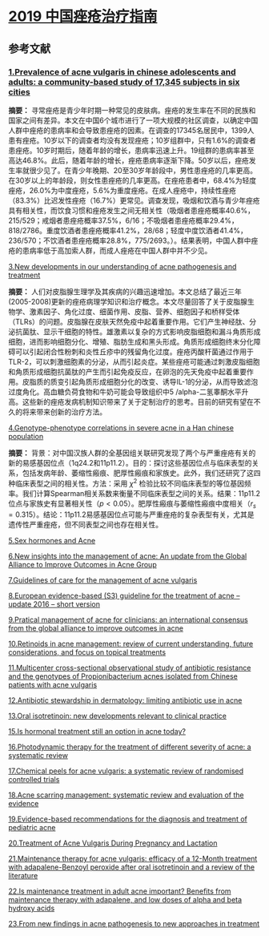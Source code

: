 # [2019 中国痤疮治疗指南](http://www.cnki.com.cn/Article/CJFDTotal-LCPF201909023.htm) 
## 参考文献
### [1.Prevalence of acne vulgaris in chinese adolescents and adults: a community-based study of 17,345 subjects in six cities](https://www.medicaljournals.se/acta/content/html/10.2340/00015555-1164)    

**摘要：** 寻常痤疮是青少年时期一种常见的皮肤病。痤疮的发生率在不同的民族和国家之间有差异。本文在中国6个城市进行了一项大规模的社区调查，以确定中国人群中痤疮的患病率和会导致患痤疮的因素。在调查的17345名居民中，1399人患有痤疮。10岁以下的调查者均没有发现痤疮；10岁组群中，只有1.6%的调查者患痤疮。10岁时期后，随着年龄的增长，患病率迅速上升。19组群的患病率甚至高达46.8%。此后，随着年龄的增长，痤疮患病率逐渐下降。50岁以后，痤疮发生率就很少见了。在青少年晚期、20至30岁年龄段中，男性患痤疮的几率更高。在30岁以上的年龄段，则女性患痤疮的几率更高。在痤疮患者中，68.4%为轻度痤疮，26.0%为中度痤疮，5.6%为重度痤疮。在成人痤疮中，持续性痤疮（83.3%）比迟发性痤疮（16.7%）更常见。调查发现，吸烟和饮酒与青少年痤疮具有相关性，而饮食习惯和痤疮发生之间无相关性（吸烟者患痤疮概率40.6%，215/529；戒烟者患痤疮概率37.5%，6/16；不吸烟者患痤疮概率29.4%，818/2786。重度饮酒者患痤疮概率41.2%，28/68；轻度中度饮酒者41.4%，236/570；不饮酒者患痤疮概率28.8%，775/2693。）。结果表明，中国人群中痤疮的患病率低于高加索人群，而成人痤疮在中国人群中并不少见。  

[3.New developments in our understanding of acne pathogenesis and treatment](https://pubmed.ncbi.nlm.nih.gov/19555434/) 

**摘要：** 人们对皮脂腺生理学及其疾病的兴趣迅速增加。本文总结了最近三年(2005-2008)更新的痤疮病理学知识和治疗概念。本文尽量回答了关于皮脂腺生物学、激素因子、角化过度、细菌作用、皮脂、营养、细胞因子和桥样受体（TLRs）的问题。皮脂腺在皮肤天然免疫中起着重要作用。它们产生神经肽、分泌抗菌肽、显示干细胞的特性。雄激素以复杂的方式影响皮脂细胞和漏斗角质形成细胞，进而影响细胞分化、增殖、脂肪生成和黑头形成。角质形成细胞终末分化障碍可以引起闭合性粉刺和炎性丘疹中的残留角化过度。痤疮丙酸杆菌通过作用于TLR-2，可以刺激细胞素的分泌，从而引起炎症。某些痤疮可能通过刺激皮脂细胞和角质形成细胞抗菌肽的产生而引起免疫反应，在卵泡的先天免疫中起着重要作用。皮脂质的质变引起角质形成细胞分化的改变、诱导IL-1的分泌，从而导致滤泡过度角化。高血糖负荷食物和牛奶可能会导致组织中5 /alpha-二氢睾酮水平升高。这些新的痤疮发病机制知识带来了关于定制治疗的思考。目前的研究有望在不久的将来带来创新的治疗方法。  

[4.Genotype-phenotype correlations in severe acne in a Han chinese population](https://pubmed.ncbi.nlm.nih.gov/25278381/)  

**摘要：** 背景：对中国汉族人群的全基因组关联研究发现了两个与严重痤疮有关的新的易感基因位点（1q24.2和11p11.2）。目的：探讨这些基因位点与临床表型的关系，包括发病年龄、萎缩性瘢痕、肥厚性瘢痕和家族史。此外，我们还研究了这四种临床表型之间的相关性。方法：采用 $χ^2$ 检验比较不同临床表型的等位基因频率。我们计算Spearman相关系数来衡量不同临床表型之间的关系。结果：11p11.2位点与家族史有显著相关性（$p<0.05$）。肥厚性瘢痕与萎缩性瘢痕中度相关（$r_s=0.315$）。结论：11p11.2易感基因位点可能与严重痤疮的复杂表型有关，尤其是遗传性严重痤疮，但不同表型之间也存在相关性。  

[5.Sex hormones and Acne](https://pubmed.ncbi.nlm.nih.gov/28274349/)  

[6.New insights into the management of acne: An update from the Global Alliance to Improve Outcomes in Acne Group](https://www.sciencedirect.com/science/article/abs/pii/S0190962209000826)  

[7.Guidelines of care for the management of acne vulgaris](https://pubmed.ncbi.nlm.nih.gov/26897386/)  

[8.European evidence-based (S3) guideline for the treatment of acne – update 2016 – short version](https://www.onlinelibrary.wiley.com/doi/full/10.1111/jdv.13776)  

[9.Pratical management of acne for clinicians: an international consensus from the global alliance to improve outcomes in acne](https://www.sciencedirect.com/science/article/abs/pii/S0190962217326038) 

[10.Retinoids in acne management: review of current understanding, future considerations, and focus on topical treatments](https://jhu.pure.elsevier.com/en/publications/retinoids-in-acne-management-review-of-current-understanding-futu)  

[11.Multicenter cross-sectional observational study of antibiotic resistance and the genotypes of Propionibacterium acnes isolated from Chinese patients with acne vulgaris](https://onlinelibrary.wiley.com/doi/full/10.1111/1346-8138.13149) 

[12.Antibiotic stewardship in dermatology: limiting antibiotic use in acne](https://link.springer.com/article/10.1684/ejd.2014.2309)  

[13.Oral isotretinoin: new developments relevant to clinical practice](http://europepmc.org/article/MED/27015777)  

[15.Is hormonal treatment still an option in acne today?](https://onlinelibrary.wiley.com/doi/full/10.1111/bjd.13681)  

[16.Photodynamic therapy for the treatment of different severity of acne: a systematic review](https://www.sciencedirect.com/science/article/abs/pii/S1572100016300333) 

[17.Chemical peels for acne vulgaris: a systematic review of randomised controlled trials](https://bmjopen.bmj.com/content/8/4/e019607)  

[18.Acne scarring management: systematic review and evaluation of the evidence](https://pubmed.ncbi.nlm.nih.gov/29744784/)  

[19.Evidence-based recommendations for the diagnosis and treatment of pediatric acne](https://pediatrics.aappublications.org/content/131/Supplement_3/S163)

[20.Treatment of Acne Vulgaris During Pregnancy and Lactation](https://link.springer.com/article/10.1007%2Fs40265-013-0060-0)  

[21.Maintenance therapy for acne vulgaris: efficacy of a 12-Month treatment with adapalene-Benzoyl peroxide after oral isotretinoin and a review of the literature](https://core.ac.uk/display/54704740)  

[22.Is maintenance treatment in adult acne important? Benefits from maintenance therapy with adapalene, and low doses of alpha and beta hydroxy acids](https://www.tandfonline.com/doi/abs/10.1080/09546634.2018.1484874) 

[23.From new findings in acne pathogenesis to new approaches in treatment](https://www.onlinelibrary.wiley.com/doi/full/10.1111/jdv.13186)
